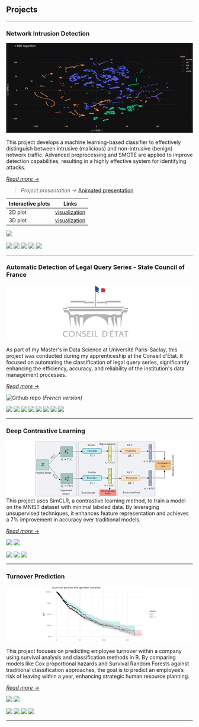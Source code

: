 ## Projects

---

### Network Intrusion Detection

<!-- <img src="projects/Network_intrusion/figures/screenshots/tsne_2D_dark_5000.png?raw=true"/> -->
<img src="projects/Network_intrusion/GIF-network_intrusion.gif">

This project develops a machine learning-based classifier to effectively distinguish between intrusive (malicious) and non-intrusive (benign) network traffic. Advanced preprocessing and SMOTE are applied to improve detection capabilities, resulting in a highly effective system for identifying attacks.

[*Read more →*](./projects/Network_intrusion/network_intrusion.md)

> *Project presentation →* [Animated presentation](https://www.canva.com/design/DAGBT2SaVYM/TflYMLkLgUNVdMI1IJC9Hg/view?utm_content=DAGBT2SaVYM&utm_campaign=designshare&utm_medium=link&utm_source=editor)

| Interactive plots | Links |
|-------------------|-------|
| 2D plot           | [visualization](projects/Network_intrusion/figures/html/tsne_dark_5000.html) |
| 3D plot           | [visualization](projects/Network_intrusion/figures/html/tsne_white3D_5000.html) |

[![](https://img.shields.io/badge/Github_repository-black?logo=Github)](https://github.com/AhmedOsman00py/Network-Intrusion-Detection)

![](https://img.shields.io/badge/Python-white?logo=Python)
![](https://img.shields.io/badge/Scikit_learn-white?logo=Scikit-learn)
![](https://img.shields.io/badge/DVC-white?logo=DVC)
![](https://img.shields.io/badge/Pandas-lightgrey?logo=Pandas)
![](https://img.shields.io/badge/Plotly-lightgrey?logo=Plotly)

---

### Automatic Detection of Legal Query Series - State Council of France

<img src="./projects/Conseil_d_etat/CE_logo.png?raw=true"/>

As part of my Master's in Data Science at Université Paris-Saclay, this project was conducted during my apprenticeship at the Conseil d'État. It focused on automating the classification of legal query series, significantly enhancing the efficiency, accuracy, and reliability of the institution's data management processes.

[*Read more →*](./projects/Conseil_d_etat/CE.md)

![Github repo](https://img.shields.io/badge/Github_repository-black?logo=Github) *(French version)*

![](https://img.shields.io/badge/Python-white?logo=Python)
![](https://img.shields.io/badge/Scikit_learn-white?logo=Scikit-learn)
![](https://img.shields.io/badge/Pandas-lightgrey?logo=Pandas)
![](https://img.shields.io/badge/Plotly-lightgrey?logo=Plotly)
![](https://img.shields.io/badge/Tesseract_OCR-white?logo=Tesseract)
![](https://img.shields.io/badge/Optuna-white?logo=optuna)
![](https://img.shields.io/badge/Streamlit-white?logo=Streamlit)
![](https://img.shields.io/badge/Docker-white?logo=Docker)

---


### Deep Contrastive Learning

<img src="projects/SimCLR/SimCLR.png?raw=true"/>
This project uses SimCLR, a contrastive learning method, to train a model on the MNIST dataset with minimal labeled data. By leveraging unsupervised techniques, it enhances feature representation and achieves a 7% improvement in accuracy over traditional models.

[*Read more →*](/projects/SimCLR/SimCLR.md)

[![](https://img.shields.io/badge/Read_report-grey?logo=PDF)](/projects/SimCLR/SimCLR_Report.pdf)
[![](https://img.shields.io/badge/Github_repository-black?logo=Github)](https://github.com/AhmedOsman00py/deep-contrastive-learning)

![](https://img.shields.io/badge/Python-white?logo=Python)
![](https://img.shields.io/badge/PyTorch-white?logo=PyTorch)
![](https://img.shields.io/badge/Jupyter-white?logo=Jupyter)

---

### Turnover Prediction

<img src="./projects/Turnover/turnover.png?raw=true"/>

This project focuses on predicting employee turnover within a company using survival analysis and classification methods in R. By comparing models like Cox proportional hazards and Survival Random Forests against traditional classification approaches, the goal is to predict an employee’s risk of leaving within a year, enhancing strategic human resource planning.

[*Read more →*](https://ahmedosman00py.github.io/Turnover/)

[![](https://img.shields.io/badge/Read_report-grey?logo=html)](https://ahmedosman00py.github.io/Turnover/)
[![](https://img.shields.io/badge/Github_repository-black?logo=Github)](https://github.com/AhmedOsman00py/Turnover)

![](https://img.shields.io/badge/R-lightgrey?logo=R)
![](https://img.shields.io/badge/tidyverse-lightgrey?logo=tidyverse)
![](https://img.shields.io/badge/Quarto-lightgrey?logo=Quarto)
![](https://img.shields.io/badge/Survival_Analysis-lightgrey?logo=Survival-Analysis)

---